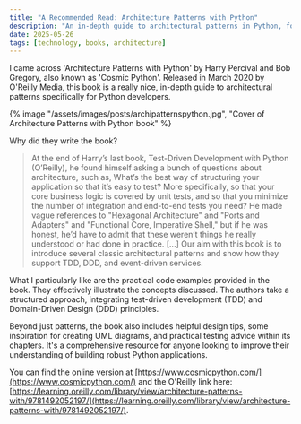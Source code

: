 ```yaml
---
title: "A Recommended Read: Architecture Patterns with Python"
description: "An in-depth guide to architectural patterns in Python, focusing on practical examples, TDD, and DDD."
date: 2025-05-26
tags: [technology, books, architecture]
---
```


I came across 'Architecture Patterns with Python' by Harry Percival and Bob Gregory, also known as 'Cosmic Python'. Released in March 2020 by O'Reilly Media, this book is a really nice, in-depth guide to architectural patterns specifically for Python developers.

{% image "/assets/images/posts/archipatternspython.jpg", "Cover of Architecture Patterns with Python book" %}

Why did they write the book?

> At the end of Harry’s last book, Test-Driven Development with Python (O’Reilly), he found himself asking a bunch of questions about architecture, such as, What’s the best way of structuring your application so that it’s easy to test? More specifically, so that your core business logic is covered by unit tests, and so that you minimize the number of integration and end-to-end tests you need? He made vague references to "Hexagonal Architecture" and "Ports and Adapters" and "Functional Core, Imperative Shell," but if he was honest, he’d have to admit that these weren’t things he really understood or had done in practice.
> [...]
> Our aim with this book is to introduce several classic architectural patterns and show how they support TDD, DDD, and event-driven services.

What I particularly like are the practical code examples provided in the book. They effectively illustrate the concepts discussed. The authors take a structured approach, integrating test-driven development (TDD) and Domain-Driven Design (DDD) principles.

Beyond just patterns, the book also includes helpful design tips, some inspiration for creating UML diagrams, and practical testing advice within its chapters. It's a comprehensive resource for anyone looking to improve their understanding of building robust Python applications.

You can find the online version at [https://www.cosmicpython.com/](https://www.cosmicpython.com/) and the O'Reilly link here: [https://learning.oreilly.com/library/view/architecture-patterns-with/9781492052197/](https://learning.oreilly.com/library/view/architecture-patterns-with/9781492052197/).
